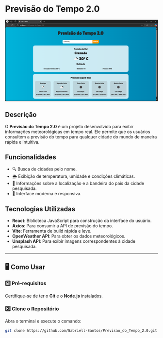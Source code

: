 # **Previsão do Tempo 2.0**  

![Previsão do Tempo 2.0](https://github.com/Gabriell-Santos/Previsao_do_Tempo_2.0/blob/master/Vite%20%2B%20React%20-%20Pessoal%20%E2%80%94%20Microsoft%E2%80%8B%20Edge%2001_03_2025%2014_16_21.png)  

## **Descrição**  
O **Previsão do Tempo 2.0** é um projeto desenvolvido para exibir informações meteorológicas em tempo real. Ele permite que os usuários consultem a previsão do tempo para qualquer cidade do mundo de maneira rápida e intuitiva.  

## **Funcionalidades**  
- 🔍 Busca de cidades pelo nome.  
- 🌦️ Exibição de temperatura, umidade e condições climáticas.  
- 📍 Informações sobre a localização e a bandeira do país da cidade pesquisada.  
- 🎨 Interface moderna e responsiva.  

## **Tecnologias Utilizadas**  
- **React**: Biblioteca JavaScript para construção da interface do usuário.  
- **Axios**: Para consumir a API de previsão do tempo.  
- **Vite**: Ferramenta de build rápida e leve.  
- **OpenWeather API**: Para obter os dados meteorológicos.  
- **Unsplash API**: Para exibir imagens correspondentes à cidade pesquisada.  

---  

## 🖥️ **Como Usar**  

### **1️⃣ Pré-requisitos**  
Certifique-se de ter o **Git** e o **Node.js** instalados.  

### **2️⃣ Clone o Repositório**  
Abra o terminal e execute o comando:  

```bash
git clone https://github.com/Gabriell-Santos/Previsao_do_Tempo_2.0.git
```
